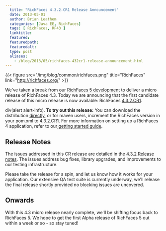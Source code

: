 ```yaml
---
  title: "RichFaces 4.3.2.CR1 Release Announcement"
  date: 2013-05-01
  author: Brian Leathem
  categories: [Java EE, RichFaces]
  tags: [ RichFaces, RF43 ]
  linktitle:
  featured:
  featuredpath:
  featuredalt:
  type: post
  aliases:
    - /blog/2013/05/richfaces-432cr1-release-announcement.html
---
```


{{< figure src="/img/blog/common/richfaces.png" title="RichFaces" link="http://richfaces.org/" >}}

We've taken a break from our [RichFaces 5 development](https://issues.jboss.org/browse/RF/fixforversion/12320296) to deliver a micro release of RichFaces 4.3. Today we are announcing that the first candidate release of this micro release is now available: RichFaces [4.3.2.CR1](https://issues.jboss.org/secure/ReleaseNote.jspa?projectId=12310341&version=12321315).

div(alert alert-info). **To try out this release:** You can download the distribution [directly](http://www.jboss.org/richfaces/download/milestones), or for maven users, increment the RichFaces version in your pom.xml to 4.3.2.CR1. For more information on setting up a RichFaces 4 application, refer to our<a href="http://community.jboss.org/wiki/GettingstartedwithRichFaces4x"> getting started guide</a>.

Release Notes
-------------

The issues addressed in this CR release are detailed in the [4.3.2 Release notes](https://issues.jboss.org/secure/ReleaseNote.jspa?projectId=12310341&version=12321315). The issues address bug fixes, library upgrades, and improvements to our testing infrastructure.

Please take the release for a spin, and let us know how it works for your application. Our extensive QA test suite is currently underway, we'll release the final release shortly provided no blocking issues are uncovered.

Onwards
-------

With this 4.3 micro release nearly complete, we'll be shifting focus back to RichFaces 5. We hope to get the first Alpha release of RichFaces 5 out within a week or so - so stay tuned!
